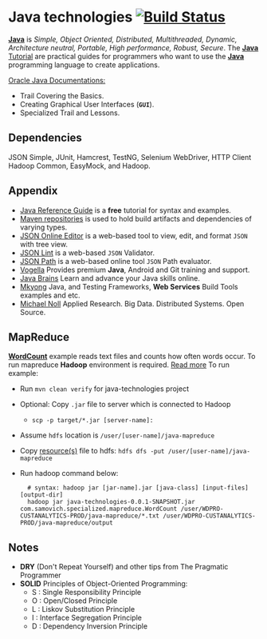 # Java technologies [![Build Status](https://travis-ci.org/vsamov/java-technologies.svg?branch=master)](https://travis-ci.org/vsamov/java-technologies)

[**Java**](http://en.wikipedia.org/wiki/Java_%28programming_language%29) is *Simple, Object Oriented, Distributed, Multithreaded, Dynamic, Architecture neutral, Portable, High performance, Robust, Secure*. The [**Java** Tutorial](http://docs.oracle.com/javase/tutorial/index.html) are practical guides for programmers who want to use the [**Java**](http://en.wikipedia.org/wiki/Java_%28programming_language%29) programming language to create applications.

[Oracle Java Documentations:](http://docs.oracle.com/javase/tutorial/index.html)
- Trail Covering the Basics.
- Creating Graphical User Interfaces (**`GUI`**).
- Specialized Trail and Lessons.

## Dependencies

JSON Simple, JUnit, Hamcrest, TestNG, Selenium WebDriver, HTTP Client Hadoop Common, EasyMock, and Hadoop.

## Appendix

- [Java Reference Guide](http://www.tutorialspoint.com/java/java_quick_guide.htm) is a **free** tutorial for syntax and examples.
- [Maven repositories](http://mvnrepository.com/) is used to hold build artifacts and dependencies of varying types.
- [JSON Online Editor](http://jsoneditoronline.org/) is a web-based tool to view, edit, and format `JSON` with tree view.
- [JSON Lint](http://jsonlint.com/) is a web-based `JSON` Validator.
- [JSON Path](http://ashphy.com/JSONPathOnlineEvaluator/) is a web-based online tool `JSON` Path evaluator.
- [Vogella](http://www.vogella.com/) Provides premium **Java**, Android and Git training and support.
- [Java Brains](http://javabrains.koushik.org/) Learn and advance your Java skills online.
- [Mkyong](http://www.mkyong.com/) Java, and Testing Frameworks, **Web Services** Build Tools examples and etc.
- [Michael Noll](http://www.michael-noll.com/) Applied Research. Big Data. Distributed Systems. Open Source.

## MapReduce

[**WordCount**](/src/main/java/com/samovich/specialized/mapreduce/WordCount.java) example reads text files and counts how often words occur. To run mapreduce **Hadoop** environment is required. [Read more](
http://www.michael-noll.com/tutorials/running-hadoop-on-ubuntu-linux-single-node-cluster/) To run example:

- Run `mvn clean verify` for java-technologies project
- Optional: Copy `.jar` file to server which is connected to Hadoop
  - `scp -p target/*.jar [server-name]:` 
- Assume `hdfs` location is `/user/[user-name]/java-mapreduce`
- Copy [resource(s)](
https://github.com/vsamov/java-technologies/tree/master/src/main/resources/com/samovich/specialized/mapreduce) file to hdfs: `hdfs dfs -put /user/[user-name]/java-mapreduce`
- Run hadoop command below:
        
        # syntax: hadoop jar [jar-name].jar [java-class] [input-files] [output-dir]
        hadoop jar java-technologies-0.0.1-SNAPSHOT.jar com.samovich.specialized.mapreduce.WordCount /user/WDPRO-CUSTANALYTICS-PROD/java-mapreduce/*.txt /user/WDPRO-CUSTANALYTICS-PROD/java-mapreduce/output

## Notes

- **DRY** (Don't Repeat Yourself) and other tips from The Pragmatic Programmer
- **SOLID** Principles of Object-Oriented Programming:
  - S : Single Responsibility Principle
  - O : Open/Closed Principle
  - L : Liskov Substitution Principle
  - I : Interface Segregation Principle
  - D : Dependency Inversion Principle

